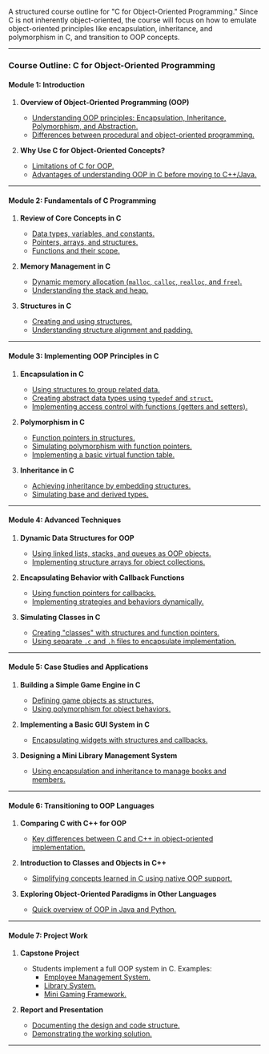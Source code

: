A structured course outline for "C for Object-Oriented Programming." Since C is not inherently object-oriented, the course will focus on how to emulate object-oriented principles like encapsulation, inheritance, and polymorphism in C, and transition to OOP concepts.  

---

### **Course Outline: C for Object-Oriented Programming**

#### **Module 1: Introduction**
1. **Overview of Object-Oriented Programming (OOP)**  
   - [Understanding OOP principles: Encapsulation, Inheritance, Polymorphism, and Abstraction.](https://github.com/aw-junaid/Computer-Science/blob/main/Object%20Oriented%20Programming/C%20for%20Object-Oriented%20Programming/course/Understanding%20OOP%20principles%3A%20Encapsulation%2C%20Inheritance%2C%20Polymorphism%2C%20and%20Abstraction.md)  
   - [Differences between procedural and object-oriented programming.](https://github.com/aw-junaid/Computer-Science/blob/main/Object%20Oriented%20Programming/C%20for%20Object-Oriented%20Programming/course/Differences%20between%20procedural%20and%20object-oriented%20programming.md)  

2. **Why Use C for Object-Oriented Concepts?**  
   - [Limitations of C for OOP.](https://github.com/aw-junaid/Computer-Science/blob/main/Object%20Oriented%20Programming/C%20for%20Object-Oriented%20Programming/course/Limitations%20of%20C%20for%20OOP.md)  
   - [Advantages of understanding OOP in C before moving to C++/Java.](https://github.com/aw-junaid/Computer-Science/blob/main/Object%20Oriented%20Programming/C%20for%20Object-Oriented%20Programming/course/Advantages%20of%20understanding%20OOP%20in%20C%20before%20moving%20to%20C%2B%2BJava.md)  

---

#### **Module 2: Fundamentals of C Programming**  
1. **Review of Core Concepts in C**  
   - [Data types, variables, and constants.](https://github.com/aw-junaid/Computer-Science/blob/main/Object%20Oriented%20Programming/C%20for%20Object-Oriented%20Programming/course/Data%20types%2C%20variables%2C%20and%20constants.md)  
   - [Pointers, arrays, and structures.](https://github.com/aw-junaid/Computer-Science/blob/main/Object%20Oriented%20Programming/C%20for%20Object-Oriented%20Programming/course/Pointers%2C%20arrays%2C%20and%20structures.md)  
   - [Functions and their scope.](https://github.com/aw-junaid/Computer-Science/blob/main/Object%20Oriented%20Programming/C%20for%20Object-Oriented%20Programming/course/Functions%20and%20their%20scope.md)  

2. **Memory Management in C**  
   - [Dynamic memory allocation (`malloc`, `calloc`, `realloc`, and `free`).](https://github.com/aw-junaid/Computer-Science/blob/main/Object%20Oriented%20Programming/C%20for%20Object-Oriented%20Programming/course/Dynamic%20memory%20allocation%20(malloc%2C%20calloc%2C%20realloc%2C%20and%20free).md)  
   - [Understanding the stack and heap.](https://github.com/aw-junaid/Computer-Science/blob/main/Object%20Oriented%20Programming/C%20for%20Object-Oriented%20Programming/course/Understanding%20the%20stack%20and%20heap.md)  

3. **Structures in C**  
   - [Creating and using structures.](https://github.com/aw-junaid/Computer-Science/blob/main/Object%20Oriented%20Programming/C%20for%20Object-Oriented%20Programming/course/Creating%20and%20using%20structures.md)  
   - [Understanding structure alignment and padding.](https://github.com/aw-junaid/Computer-Science/blob/main/Object%20Oriented%20Programming/C%20for%20Object-Oriented%20Programming/course/Understanding%20structure%20alignment%20and%20padding.md)  

---

#### **Module 3: Implementing OOP Principles in C**  
1. **Encapsulation in C**  
   - [Using structures to group related data.](https://github.com/aw-junaid/Computer-Science/blob/main/Object%20Oriented%20Programming/C%20for%20Object-Oriented%20Programming/course/Using%20structures%20to%20group%20related%20data.md)  
   - [Creating abstract data types using `typedef` and `struct`.](https://github.com/aw-junaid/Computer-Science/blob/main/Object%20Oriented%20Programming/C%20for%20Object-Oriented%20Programming/course/Creating%20abstract%20data%20types%20using%20typedef%20and%20struct.md)  
   - [Implementing access control with functions (getters and setters).](https://github.com/aw-junaid/Computer-Science/blob/main/Object%20Oriented%20Programming/C%20for%20Object-Oriented%20Programming/course/Implementing%20access%20control%20with%20functions%20(getters%20and%20setters).md)  

2. **Polymorphism in C**  
   - [Function pointers in structures. ](https://github.com/aw-junaid/Computer-Science/blob/main/Object%20Oriented%20Programming/C%20for%20Object-Oriented%20Programming/course/Function%20pointers%20in%20structures.md) 
   - [Simulating polymorphism with function pointers.](https://github.com/aw-junaid/Computer-Science/blob/main/Object%20Oriented%20Programming/C%20for%20Object-Oriented%20Programming/course/Simulating%20polymorphism%20with%20function%20pointers.md)  
   - [Implementing a basic virtual function table.](https://github.com/aw-junaid/Computer-Science/blob/main/Object%20Oriented%20Programming/C%20for%20Object-Oriented%20Programming/course/Implementing%20a%20basic%20virtual%20function%20table.md)  

3. **Inheritance in C**  
   - [Achieving inheritance by embedding structures.](https://github.com/aw-junaid/Computer-Science/blob/main/Object%20Oriented%20Programming/C%20for%20Object-Oriented%20Programming/course/Achieving%20inheritance%20by%20embedding%20structures.md)  
   - [Simulating base and derived types.](https://github.com/aw-junaid/Computer-Science/blob/main/Object%20Oriented%20Programming/C%20for%20Object-Oriented%20Programming/course/Simulating%20base%20and%20derived%20types.md)  

---

#### **Module 4: Advanced Techniques**  
1. **Dynamic Data Structures for OOP**  
   - [Using linked lists, stacks, and queues as OOP objects.](https://github.com/aw-junaid/Computer-Science/blob/main/Object%20Oriented%20Programming/C%20for%20Object-Oriented%20Programming/course/Using%20linked%20lists%2C%20stacks%2C%20and%20queues%20as%20OOP%20objects.md)  
   - [Implementing structure arrays for object collections.](https://github.com/aw-junaid/Computer-Science/blob/main/Object%20Oriented%20Programming/C%20for%20Object-Oriented%20Programming/course/Implementing%20structure%20arrays%20for%20object%20collections.md)  

2. **Encapsulating Behavior with Callback Functions**  
   - [Using function pointers for callbacks.](https://github.com/aw-junaid/Computer-Science/blob/main/Object%20Oriented%20Programming/C%20for%20Object-Oriented%20Programming/course/Using%20function%20pointers%20for%20callbacks.md)  
   - [Implementing strategies and behaviors dynamically.](https://github.com/aw-junaid/Computer-Science/blob/main/Object%20Oriented%20Programming/C%20for%20Object-Oriented%20Programming/course/Implementing%20strategies%20and%20behaviors%20dynamically.md)  

3. **Simulating Classes in C**  
   - [Creating "classes" with structures and function pointers.](https://github.com/aw-junaid/Computer-Science/blob/main/Object%20Oriented%20Programming/C%20for%20Object-Oriented%20Programming/course/Creating%20%22classes%22%20with%20structures%20and%20function%20pointers.md)  
   - [Using separate `.c` and `.h` files to encapsulate implementation.](https://github.com/aw-junaid/Computer-Science/blob/main/Object%20Oriented%20Programming/C%20for%20Object-Oriented%20Programming/course/Using%20separate%20.c%20and%20.h%20files%20to%20encapsulate%20implementation.md)  

---

#### **Module 5: Case Studies and Applications**  
1. **Building a Simple Game Engine in C**  
   - [Defining game objects as structures.](https://github.com/aw-junaid/Computer-Science/blob/main/Object%20Oriented%20Programming/C%20for%20Object-Oriented%20Programming/course/Defining%20game%20objects%20as%20structures.md)  
   - [Using polymorphism for object behaviors.](https://github.com/aw-junaid/Computer-Science/blob/main/Object%20Oriented%20Programming/C%20for%20Object-Oriented%20Programming/course/Using%20polymorphism%20for%20object%20behaviors.md)  

2. **Implementing a Basic GUI System in C**  
   - [Encapsulating widgets with structures and callbacks.](https://github.com/aw-junaid/Computer-Science/blob/main/Object%20Oriented%20Programming/C%20for%20Object-Oriented%20Programming/course/Encapsulating%20widgets%20with%20structures%20and%20callbacks.md)  

3. **Designing a Mini Library Management System**  
   - [Using encapsulation and inheritance to manage books and members.](https://github.com/aw-junaid/Computer-Science/blob/main/Object%20Oriented%20Programming/C%20for%20Object-Oriented%20Programming/course/Using%20encapsulation%20and%20inheritance%20to%20manage%20books%20and%20members.md)  

---

#### **Module 6: Transitioning to OOP Languages**  
1. **Comparing C with C++ for OOP**  
   - [Key differences between C and C++ in object-oriented implementation. ](https://github.com/aw-junaid/Computer-Science/blob/main/Object%20Oriented%20Programming/C%20for%20Object-Oriented%20Programming/course/Key%20differences%20between%20C%20and%20C%2B%2B%20in%20object-oriented%20implementation.md) 

2. **Introduction to Classes and Objects in C++**  
   - [Simplifying concepts learned in C using native OOP support.](https://github.com/aw-junaid/Computer-Science/blob/main/Object%20Oriented%20Programming/C%20for%20Object-Oriented%20Programming/course/Simplifying%20concepts%20learned%20in%20C%20using%20native%20OOP%20support.md)  

3. **Exploring Object-Oriented Paradigms in Other Languages**  
   - [Quick overview of OOP in Java and Python.](https://github.com/aw-junaid/Computer-Science/blob/main/Object%20Oriented%20Programming/C%20for%20Object-Oriented%20Programming/course/Quick%20overview%20of%20OOP%20in%20Java%20and%20Python.md)  

---

#### **Module 7: Project Work**  
1. **Capstone Project**  
   - Students implement a full OOP system in C. Examples:  
     - [Employee Management System.](https://github.com/aw-junaid/Computer-Science/blob/main/Object%20Oriented%20Programming/C%20for%20Object-Oriented%20Programming/course/Employee%20Management%20System.md)  
     - [Library System.](https://github.com/aw-junaid/Computer-Science/blob/main/Object%20Oriented%20Programming/C%20for%20Object-Oriented%20Programming/course/Library%20System.md)  
     - [Mini Gaming Framework.](https://github.com/aw-junaid/Computer-Science/blob/main/Object%20Oriented%20Programming/C%20for%20Object-Oriented%20Programming/course/Mini%20Gaming%20Framework.md)  

2. **Report and Presentation**  
   - [Documenting the design and code structure.](https://github.com/aw-junaid/Computer-Science/blob/main/Object%20Oriented%20Programming/C%20for%20Object-Oriented%20Programming/course/Documenting%20the%20design%20and%20code%20structure.md)  
   - [Demonstrating the working solution.](https://github.com/aw-junaid/Computer-Science/blob/main/Object%20Oriented%20Programming/C%20for%20Object-Oriented%20Programming/course/Demonstrating%20the%20working%20solution.md)  

---
